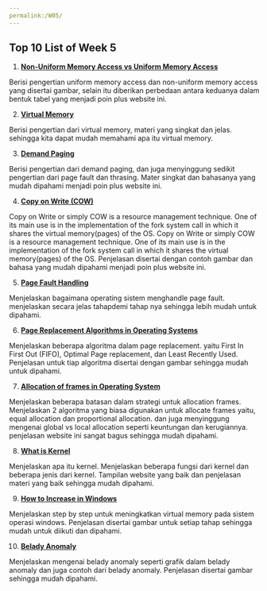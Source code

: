 ```yaml
---
permalink:/W05/ 
---
```

## Top 10 List of Week 5

1. **[Non-Uniform Memory Access vs Uniform Memory Access](https://www.geeksforgeeks.org/difference-between-uniform-memory-access-uma-and-non-uniform-memory-access-numa/)**  

Berisi pengertian uniform memory access dan non-uniform memory access yang disertai gambar, selain itu diberikan
perbedaan antara keduanya dalam bentuk tabel yang menjadi poin plus website ini.

2. **[Virtual Memory](https://tldp.org/LDP/sag/html/vm-intro.html)**  

Berisi pengertian dari virtual memory, materi yang singkat dan jelas. sehingga kita dapat
mudah memahami apa itu virtual memory.

3. **[Demand Paging](https://www.javatpoint.com/os-demand-paging)**  

Berisi pengertian dari demand paging, dan juga menyinggung sedikit pengertian dari page fault dan thrasing.
Mater singkat dan bahasanya yang mudah dipahami menjadi poin plus website ini.

4. **[Copy on Write (COW)](https://www.geeksforgeeks.org/copy-on-write/)**  

Copy on Write or simply COW is a resource management technique. One of its main use is in the implementation of the fork
system call in which it shares the virtual memory(pages) of the OS. Copy on Write or simply COW is a resource
management technique. One of its main use is in the implementation of the fork system call in which it shares the virtual memory(pages)
of the OS. Penjelasan disertai dengan contoh gambar dan bahasa yang mudah dipahami menjadi poin plus website ini.

5. **[Page Fault Handling](https://www.geeksforgeeks.org/page-fault-handling-in-operating-system/)**  

Menjelaskan bagaimana operating sistem menghandle page fault. menjelaskan secara jelas tahapdemi tahap nya sehingga
lebih mudah untuk dipahami.

6. **[Page Replacement Algorithms in Operating Systems](https://www.geeksforgeeks.org/page-replacement-algorithms-in-operating-systems/)**  

Menjelaskan beberapa algoritma dalam page replacement. yaitu First In First Out (FIFO), Optimal Page replacement, dan
Least Recently Used. Penjelasan untuk tiap algoritma disertai dengan gambar sehingga mudah untuk dipahami.

7. **[Allocation of frames in Operating System](https://www.geeksforgeeks.org/operating-system-allocation-frames/)**  

Menjelaskan beberapa batasan dalam strategi untuk allocation frames. Menjelaskan 2 algoritma yang biasa digunakan untuk allocate
frames yaitu, equal allocation dan proportional allocation. dan juga menyinggung mengenai global vs local allocation seperti 
keuntungan dan kerugiannya. penjelasan website ini sangat bagus sehingga mudah dipahami.

8. **[What is Kernel](https://afteracademy.com/blog/what-is-kernel-in-operating-system-and-what-are-the-various-types-of-kernel)**  

Menjelaskan apa itu kernel. Menjelaskan beberapa fungsi dari kernel dan beberapa jenis dari kernel. Tampilan website
yang baik dan penjelasan materi yang baik sehingga mudah dipahami.

9. **[How to Increase in Windows](https://winpreso.com/cara-menambah-virtual-memory-di-windows/)**  

Menjelaskan step by step untuk meningkatkan virtual memory pada sistem operasi windows. Penjelasan disertai gambar
untuk setiap tahap sehingga mudah untuk diikuti dan dipahami.

10. **[Belady Anomaly](https://prepinsta.com/operating-systems/beladys-anomaly/)**  

Menjelaskan mengenai belady anomaly seperti grafik dalam belady anomaly dan juga contoh dari belady anomaly.
Penjelasan disertai gambar sehingga mudah dipahami.
